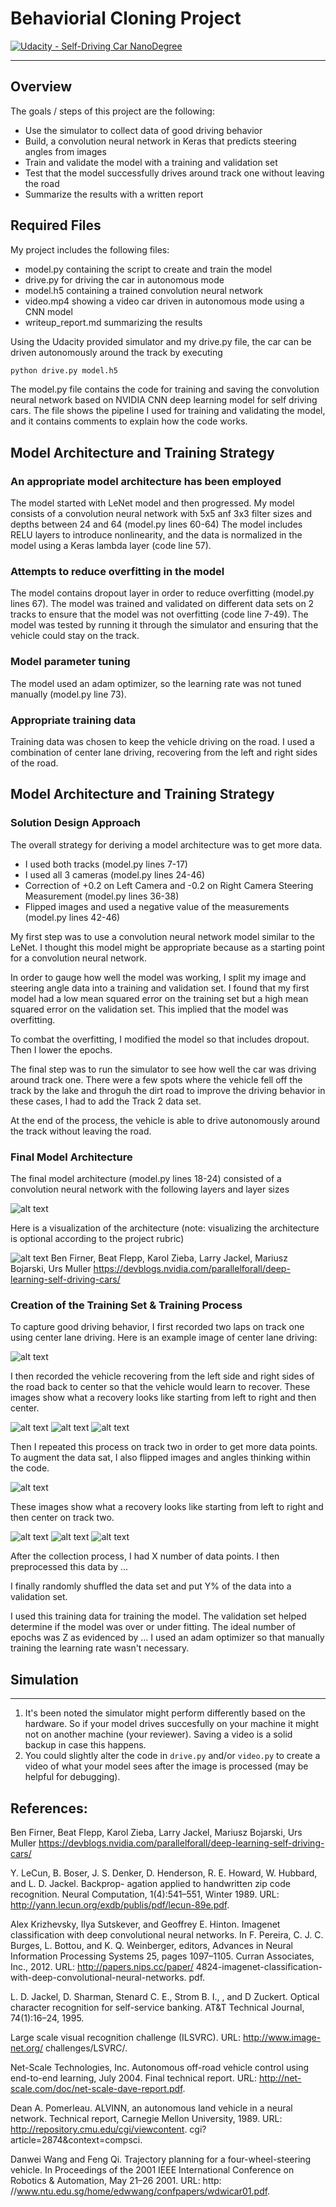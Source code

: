 # Behaviorial Cloning Project

[![Udacity - Self-Driving Car NanoDegree](https://s3.amazonaws.com/udacity-sdc/github/shield-carnd.svg)](http://www.udacity.com/drive)

---

## Overview


The goals / steps of this project are the following:
* Use the simulator to collect data of good driving behavior
* Build, a convolution neural network in Keras that predicts steering angles from images
* Train and validate the model with a training and validation set
* Test that the model successfully drives around track one without leaving the road
* Summarize the results with a written report


[//]: # (Image References)

[image1]: https://devblogs.nvidia.com/parallelforall/wp-content/uploads/2016/08/cnn-architecture-624x890.png "Model (NVIDIA) Visualization"
[image2]: ./images/track1.png "Track 1"
[image3]: ./images/track1_left.png "Track 1 Recovery Image"
[image4]: ./images/track1_right.png "Track 1 Recovery Image"
[image5]: ./images/track1_center.png "Track 1 Recovery Image"
[image6]: ./images/track_2.png "Track 2"
[image7]: ./images/track_2_left.png "Track 2 Recovery Image"
[image8]: ./images/track_2_right.png "Track 2 Recovery Image"
[image9]: ./images/track_2_center.png "Track 2 Recovery Image"
[image10]: ./images/model_summary.png "Model Summary"

## Required Files

My project includes the following files:
* model.py containing the script to create and train the model
* drive.py for driving the car in autonomous mode
* model.h5 containing a trained convolution neural network 
* video.mp4 showing a video car driven in autonomous mode using a CNN model
* writeup_report.md summarizing the results

Using the Udacity provided simulator and my drive.py file, the car can be driven autonomously around the track by executing 
```sh
python drive.py model.h5
```
The model.py file contains the code for training and saving the convolution neural network based on NVIDIA CNN deep learning model for self driving cars. The file shows the pipeline I used for training and validating the model, and it contains comments to explain how the code works.

## Model Architecture and Training Strategy

### An appropriate model architecture has been employed

The model started with LeNet model and then progressed.
My model consists of a convolution neural network with 5x5 anf 3x3 filter sizes and depths between 24 and 64 (model.py lines 60-64) 
The model includes RELU layers to introduce nonlinearity, and the data is normalized in the model using a Keras lambda layer (code line 57). 

### Attempts to reduce overfitting in the model

The model contains dropout layer in order to reduce overfitting (model.py lines 67). 
The model was trained and validated on different data sets on 2 tracks to ensure that the model was not overfitting (code line 7-49). The model was tested by running it through the simulator and ensuring that the vehicle could stay on the track.

### Model parameter tuning

The model used an adam optimizer, so the learning rate was not tuned manually (model.py line 73).

### Appropriate training data

Training data was chosen to keep the vehicle driving on the road. I used a combination of center lane driving, recovering from the left and right sides of the road. 

## Model Architecture and Training Strategy

### Solution Design Approach

The overall strategy for deriving a model architecture was to get more data.  

  * I used both tracks (model.py lines 7-17)
  * I used all 3 cameras (model.py lines 24-46)
  * Correction of +0.2 on Left Camera and -0.2 on Right Camera Steering Measurement (model.py lines 36-38)
  * Flipped images and used a negative value of the measurements (model.py lines 42-46)

My first step was to use a convolution neural network model similar to the LeNet. I thought this model might be appropriate because as a starting point for a convolution neural network.

In order to gauge how well the model was working, I split my image and steering angle data into a training and validation set. I found that my first model had a low mean squared error on the training set but a high mean squared error on the validation set. This implied that the model was overfitting. 

To combat the overfitting, I modified the model so that includes dropout.
Then I lower the epochs. 

The final step was to run the simulator to see how well the car was driving around track one. There were a few spots where the vehicle fell off the track by the lake and throguh the dirt road to improve the driving behavior in these cases, I had to add the Track 2 data set.

At the end of the process, the vehicle is able to drive autonomously around the track without leaving the road.

### Final Model Architecture

The final model architecture (model.py lines 18-24) consisted of a convolution neural network with the following layers and layer sizes

![alt text][image10]


Here is a visualization of the architecture (note: visualizing the architecture is optional according to the project rubric)

![alt text][image1]
Ben Firner, Beat Flepp, Karol Zieba, Larry Jackel, Mariusz Bojarski, Urs Muller
https://devblogs.nvidia.com/parallelforall/deep-learning-self-driving-cars/

### Creation of the Training Set & Training Process

To capture good driving behavior, I first recorded two laps on track one using center lane driving. Here is an example image of center lane driving:

![alt text][image2]

I then recorded the vehicle recovering from the left side and right sides of the road back to center so that the vehicle would learn to recover. These images show what a recovery looks like starting from left to right and then center.

![alt text][image3]
![alt text][image4]
![alt text][image5]

Then I repeated this process on track two in order to get more data points.
To augment the data sat, I also flipped images and angles thinking within the code.

![alt text][image6]

These images show what a recovery looks like starting from left to right and then center on track two.

![alt text][image7]
![alt text][image8]
![alt text][image9]

After the collection process, I had X number of data points. I then preprocessed this data by ...

I finally randomly shuffled the data set and put Y% of the data into a validation set. 

I used this training data for training the model. The validation set helped determine if the model was over or under fitting. The ideal number of epochs was Z as evidenced by ... I used an adam optimizer so that manually training the learning rate wasn't necessary.

## Simulation
---


1. It's been noted the simulator might perform differently based on the hardware. So if your model drives succesfully on your machine it might not on another machine (your reviewer). Saving a video is a solid backup in case this happens.
2. You could slightly alter the code in `drive.py` and/or `video.py` to create a video of what your model sees after the image is processed (may be helpful for debugging).


## References:

Ben Firner, Beat Flepp, Karol Zieba, Larry Jackel, Mariusz Bojarski, Urs Muller
https://devblogs.nvidia.com/parallelforall/deep-learning-self-driving-cars/

Y. LeCun, B. Boser, J. S. Denker, D. Henderson, R. E. Howard, W. Hubbard, and L. D. Jackel. Backprop- agation applied to handwritten zip code recognition. Neural Computation, 1(4):541–551, Winter 1989. URL: http://yann.lecun.org/exdb/publis/pdf/lecun-89e.pdf.

Alex Krizhevsky, Ilya Sutskever, and Geoffrey E. Hinton. Imagenet classification with deep convolutional neural networks. In F. Pereira, C. J. C. Burges, L. Bottou, and K. Q. Weinberger, editors, Advances in Neural Information Processing Systems 25, pages 1097–1105. Curran Associates, Inc., 2012. URL: http://papers.nips.cc/paper/ 4824-imagenet-classification-with-deep-convolutional-neural-networks. pdf.

L. D. Jackel, D. Sharman, Stenard C. E., Strom B. I., , and D Zuckert. Optical character recognition for self-service banking. AT&T Technical Journal, 74(1):16–24, 1995.

Large scale visual recognition challenge (ILSVRC). URL: http://www.image-net.org/ challenges/LSVRC/.

Net-Scale Technologies, Inc. Autonomous off-road vehicle control using end-to-end learning, July 2004. Final technical report. URL: http://net-scale.com/doc/net-scale-dave-report.pdf.

Dean A. Pomerleau. ALVINN, an autonomous land vehicle in a neural network. Technical report, Carnegie Mellon University, 1989. URL: http://repository.cmu.edu/cgi/viewcontent. cgi?article=2874&context=compsci.

Danwei Wang and Feng Qi. Trajectory planning for a four-wheel-steering vehicle. In Proceedings of the 2001 IEEE International Conference on Robotics & Automation, May 21–26 2001. URL: http: //www.ntu.edu.sg/home/edwwang/confpapers/wdwicar01.pdf.
 
